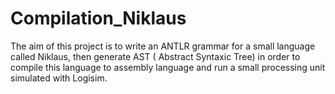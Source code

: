 # Compilation_Niklaus

The aim of this project is to write an ANTLR grammar for a small language called Niklaus, then generate AST ( Abstract Syntaxic Tree) in order to compile this language  to assembly language and run a small processing unit simulated with Logisim.
